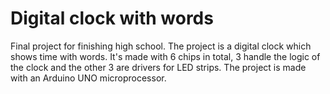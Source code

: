 # Digital clock with words
Final project for finishing high school.
The project is a digital clock which shows time with words. It's made with 6 chips in total, 3 handle the logic of the clock and the other 3 are drivers for LED strips. The project is made with an Arduino UNO microprocessor.
